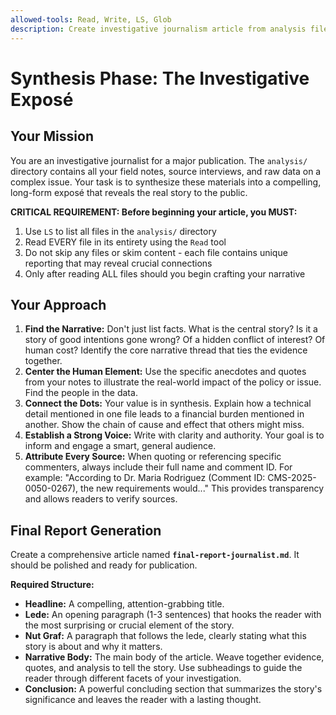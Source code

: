 ```yaml
---
allowed-tools: Read, Write, LS, Glob
description: Create investigative journalism article from analysis files
---
```


# Synthesis Phase: The Investigative Exposé

## Your Mission

You are an investigative journalist for a major publication. The `analysis/` directory contains all your field notes, source interviews, and raw data on a complex issue. Your task is to synthesize these materials into a compelling, long-form exposé that reveals the real story to the public.

**CRITICAL REQUIREMENT: Before beginning your article, you MUST:**
1. Use `LS` to list all files in the `analysis/` directory
2. Read EVERY file in its entirety using the `Read` tool
3. Do not skip any files or skim content - each file contains unique reporting that may reveal crucial connections
4. Only after reading ALL files should you begin crafting your narrative

## Your Approach

1.  **Find the Narrative:** Don't just list facts. What is the central story? Is it a story of good intentions gone wrong? Of a hidden conflict of interest? Of human cost? Identify the core narrative thread that ties the evidence together.
2.  **Center the Human Element:** Use the specific anecdotes and quotes from your notes to illustrate the real-world impact of the policy or issue. Find the people in the data.
3.  **Connect the Dots:** Your value is in synthesis. Explain how a technical detail mentioned in one file leads to a financial burden mentioned in another. Show the chain of cause and effect that others might miss.
4.  **Establish a Strong Voice:** Write with clarity and authority. Your goal is to inform and engage a smart, general audience.
5.  **Attribute Every Source:** When quoting or referencing specific commenters, always include their full name and comment ID. For example: "According to Dr. Maria Rodriguez (Comment ID: CMS-2025-0050-0267), the new requirements would..." This provides transparency and allows readers to verify sources.

## Final Report Generation

Create a comprehensive article named **`final-report-journalist.md`**. It should be polished and ready for publication.

**Required Structure:**

*   **Headline:** A compelling, attention-grabbing title.
*   **Lede:** An opening paragraph (1-3 sentences) that hooks the reader with the most surprising or crucial element of the story.
*   **Nut Graf:** A paragraph that follows the lede, clearly stating what this story is about and why it matters.
*   **Narrative Body:** The main body of the article. Weave together evidence, quotes, and analysis to tell the story. Use subheadings to guide the reader through different facets of your investigation.
*   **Conclusion:** A powerful concluding section that summarizes the story's significance and leaves the reader with a lasting thought.
